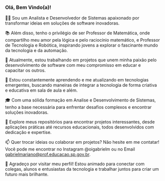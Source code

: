 ### Olá, Bem Vindo(a)!

👨‍💻 Sou um Analista e Desenvolvedor de Sistemas apaixonado por transformar ideias em soluções de software inovadoras.

📚 Além disso, tenho o privilégio de ser Professor de Matemática, onde compartilho meu amor pela lógica e pelo raciocínio matemático, e Professor de Tecnologia e Robótica, inspirando jovens a explorar o fascinante mundo da tecnologia e da automação.

🔭 Atualmente, estou trabalhando em projetos que unem minha paixão pelo desenvolvimento de software com meu compromisso em educar e capacitar os outros.

🌱 Estou constantemente aprendendo e me atualizando em tecnologias emergentes, buscando maneiras de integrar a tecnologia de forma criativa e educativa em sala de aula e além.

🎓 Com uma sólida formação em Analise e Desenvolvimento de Sistemas, tenho a base necessária para enfrentar desafios complexos e encontrar soluções inovadoras.

💬 Explore meus repositórios para encontrar projetos interessantes, desde aplicações práticas até recursos educacionais, todos desenvolvidos com dedicação e expertise.

📫 Quer trocar ideias ou colaborar em projetos? Não hesite em me contatar! Você pode me encontrar no Instagram @oigabrielm ou no Email gabrielmariano@prof.educacao.sp.gov.br.

🙏 Agradeço por visitar meu perfil! Estou animado para conectar com colegas, alunos e entusiastas da tecnologia e trabalhar juntos para criar um futuro mais brilhante.
